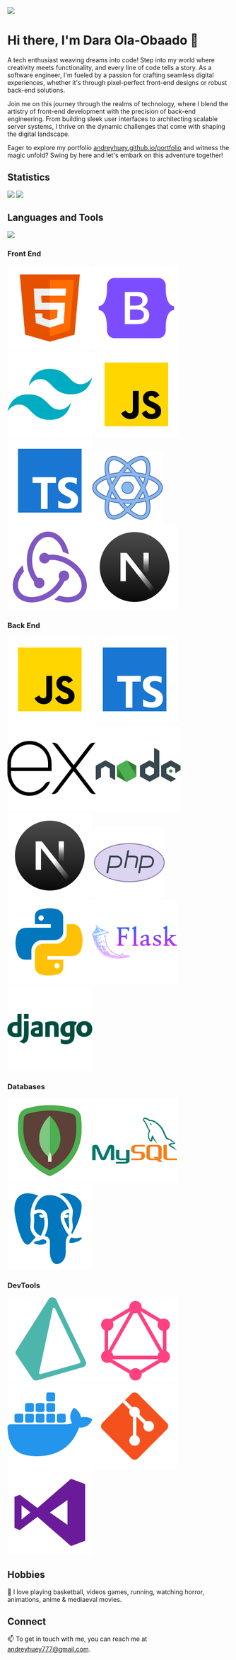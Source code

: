 ![](https://komarev.com/ghpvc/?username=Andreyhuey)

# Hi there, I'm Dara Ola-Obaado 👋

A tech enthusiast weaving dreams into code! Step into my world where creativity meets functionality, and every line of code tells a story. As a software engineer, I'm fueled by a passion for crafting seamless digital experiences, whether it's through pixel-perfect front-end designs or robust back-end solutions.

Join me on this journey through the realms of technology, where I blend the artistry of front-end development with the precision of back-end engineering. From building sleek user interfaces to architecting scalable server systems, I thrive on the dynamic challenges that come with shaping the digital landscape.

Eager to explore my portfolio [andreyhuey.github.io/portfolio](https://andreyhuey.github.io/portfolio/) and witness the magic unfold? Swing by here and let's embark on this adventure together!

## Statistics

![](https://github-readme-stats.vercel.app/api?username=Andreyhuey&show_icons=true&theme=ambient_gradient&) ![](https://github-readme-streak-stats.herokuapp.com/?user=Andreyhuey&)

## Languages and Tools

![](https://github-readme-stats.vercel.app/api/top-langs?username=Andreyhuey&show_icons=true&locale=en&layout=compact&langs_count=20)

### Front End

![html](https://raw.githubusercontent.com/Andreyhuey/portfolio/main/src/assets/tools/html.svg) ![bootstrap](https://raw.githubusercontent.com/Andreyhuey/portfolio/main/src/assets/tools/bootstrap.svg) ![tailwindcss](https://raw.githubusercontent.com/Andreyhuey/portfolio/main/src/assets/tools/tailwindcss.svg) ![javascript](https://raw.githubusercontent.com/Andreyhuey/portfolio/main/src/assets/tools/javascript.svg)![typescript](https://raw.githubusercontent.com/Andreyhuey/portfolio/main/src/assets/tools/typescript.svg)![react](https://raw.githubusercontent.com/Andreyhuey/portfolio/main/src/assets/tools/react.svg)![redux](https://raw.githubusercontent.com/Andreyhuey/portfolio/main/src/assets/tools/redux.svg)![nextjs](https://raw.githubusercontent.com/Andreyhuey/portfolio/main/src/assets/tools/nextjs.svg)

### Back End

![javascript](https://raw.githubusercontent.com/Andreyhuey/portfolio/main/src/assets/tools/javascript.svg)![typescript](https://raw.githubusercontent.com/Andreyhuey/portfolio/main/src/assets/tools/typescript.svg)
![expressjs](https://raw.githubusercontent.com/Andreyhuey/portfolio/main/src/assets/tools/expressjs.svg)![nodejs](https://raw.githubusercontent.com/Andreyhuey/portfolio/main/src/assets/tools/nodejs.svg)![Next](https://raw.githubusercontent.com/Andreyhuey/portfolio/main/src/assets/tools/nextjs.svg)
![php](https://raw.githubusercontent.com/Andreyhuey/portfolio/main/src/assets/tools/php.svg)![python](https://raw.githubusercontent.com/Andreyhuey/portfolio/main/src/assets/tools/python.svg)![Flask](https://raw.githubusercontent.com/Andreyhuey/portfolio/main/src/assets/tools/flask.svg) ![Django](https://raw.githubusercontent.com/Andreyhuey/portfolio/main/src/assets/tools/django.svg)

### Databases

![mongodb](https://raw.githubusercontent.com/Andreyhuey/portfolio/main/src/assets/tools/mongodb.svg)![mysql](https://raw.githubusercontent.com/Andreyhuey/portfolio/main/src/assets/tools/mysql.svg)![postgres](https://raw.githubusercontent.com/Andreyhuey/portfolio/main/src/assets/tools/postgres.svg)

### DevTools

![prisma](https://raw.githubusercontent.com/Andreyhuey/portfolio/main/src/assets/tools/prisma.svg)![graphql](https://raw.githubusercontent.com/Andreyhuey/portfolio/main/src/assets/tools/graphql.svg)![docker](https://raw.githubusercontent.com/Andreyhuey/portfolio/main/src/assets/tools/docker.svg)![git](https://raw.githubusercontent.com/Andreyhuey/portfolio/main/src/assets/tools/git.svg)![code](https://raw.githubusercontent.com/Andreyhuey/portfolio/main/src/assets/tools/visual-studio.svg)

## Hobbies

💬 I love playing basketball, videos games, running, watching horror, animations, anime & mediaeval movies.

## Connect

📫 To get in touch with me, you can reach me at andreyhuey777@gmail.com.
